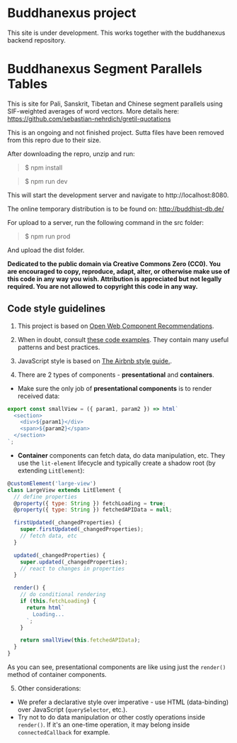 # Buddhanexus project

This site is under development.
This works together with the buddhanexus backend repository.

# Buddhanexus Segment Parallels Tables

This is site for Pali, Sanskrit, Tibetan and Chinese segment parallels using SIF-weighted averages of word vectors.
More details here:
https://github.com/sebastian-nehrdich/gretil-quotations

This is an ongoing and not finished project. Sutta files have been removed from this repro due to their size.

After downloading the repro, unzip and run:

> \$ npm install

> \$ npm run dev

This will start the development server and navigate to http://localhost:8080.

The online temporary distribution is to be found on: http://buddhist-db.de/

For upload to a server, run the following command in the src folder:

> \$ npm run prod

And upload the dist folder.

**Dedicated to the public domain via Creative Commons Zero (CC0). You are encouraged to copy, reproduce, adapt, alter, or otherwise make use of this code in any way you wish. Attribution is appreciated but not legally required. You are not allowed to copyright this code in any way.**

## Code style guidelines

1. This project is based on [Open Web Component Recommendations](https://open-wc.org).

2. When in doubt, consult [these code examples](https://stackblitz.com/edit/open-wc-lit-demos). They contain many useful patterns and best practices.

3. JavaScript style is based on [The Airbnb style guide.](https://github.com/airbnb/javascript).

4. There are 2 types of components - **presentational** and **containers**.

- Make sure the only job of **presentational components** is to render received data:

```javascript
export const smallView = ({ param1, param2 }) => html`
  <section>
    <div>${param1}</div>
    <span>${param2}</span>
  </section>
`;
```

- **Container** components can fetch data, do data manipulation, etc.
  They use the `lit-element` lifecycle and typically create a shadow root (by extending `LitElement`):

```javascript
@customElement('large-view')
class LargeView extends LitElement {
  // define properties
  @property({ type: String }) fetchLoading = true;
  @property({ type: String }) fetchedAPIData = null;

  firstUpdated(_changedProperties) {
    super.firstUpdated(_changedProperties);
    // fetch data, etc
  }

  updated(_changedProperties) {
    super.updated(_changedProperties);
    // react to changes in properties
  }

  render() {
    // do conditional rendering
    if (this.fetchLoading) {
      return html`
        Loading...
      `;
    }

    return smallView(this.fetchedAPIData);
  }
}
```

As you can see, presentational components are like using just the `render()` method of container components.

5. Other considerations:

- We prefer a declarative style over imperative - use HTML (data-binding) over JavaScript (`querySelector`, etc.).
- Try not to do data manipulation or other costly operations inside `render()`. If it's an one-time operation, it may belong inside `connectedCallback` for example.
